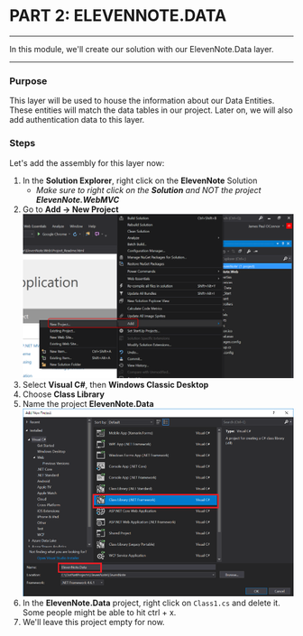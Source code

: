 # PART 2: ELEVENNOTE.DATA
---
In this module, we'll create our solution with our ElevenNote.Data layer.

<hr />

### Purpose
This layer will be used to house the information about our Data Entities.  These entities will match the data tables in our project. Later on, we will also add authentication data to this layer. 

### Steps
Let's add the assembly for this layer now:

1. In the **Solution Explorer**, right click on the **ElevenNote** Solution
   - *Make sure to right click on the **Solution** and NOT the project **ElevenNote.WebMVC***
2. Go to **Add -> New Project**
![Add Project](../assets/1.2-A.png)
3. Select **Visual C#**, then **Windows Classic Desktop**
4. Choose **Class Library**
5. Name the project **ElevenNote.Data**
![Class Library](../assets/1.2-data.png)
6. In the **ElevenNote.Data** project, right click on `Class1.cs` and delete it. Some people might be able to hit ctrl + x. 
5. We'll leave this project empty for now.

